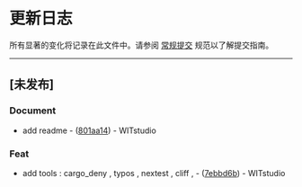 # 更新日志

所有显著的变化将记录在此文件中。请参阅 [常规提交](https://www.conventionalcommits.org/) 规范以了解提交指南。

---
## [未发布]

### Document

- add readme - ([801aa14](https://github.com/WITstudio86/rust_generate_template/commit/801aa1412a9f5f5ddfbb6c9faa226a341d23a7f9)) - WITstudio

### Feat

- add tools : cargo_deny , typos , nextest , cliff , - ([7ebbd6b](https://github.com/WITstudio86/rust_generate_template/commit/7ebbd6bc63ca10ed270ed88067ef74bf23f6495d)) - WITstudio

<!-- 由 git-cliff 生成 -->
